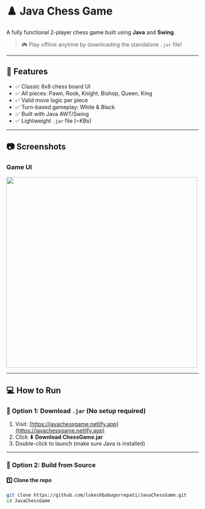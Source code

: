 # ♟️ Java Chess Game

A fully functional 2-player chess game built using **Java** and **Swing**.

> 🎮 Play offline anytime by downloading the standalone `.jar` file!

---

## 🧠 Features

- ✅ Classic 8x8 chess board UI
- ✅ All pieces: Pawn, Rook, Knight, Bishop, Queen, King
- ✅ Valid move logic per piece
- ✅ Turn-based gameplay: White & Black
- ✅ Built with Java AWT/Swing
- ✅ Lightweight `.jar` file (~KBs)

---

## 📷 Screenshots

### Game UI

<img src="screenshots/game-ui.png" width="500"/>

---

## 💻 How to Run

### 🔹 Option 1: Download `.jar` (No setup required)

1. Visit: [https://javachessgame.netlify.app](https://javachessgame.netlify.app)
2. Click **⬇ Download ChessGame.jar**
3. Double-click to launch (make sure Java is installed)

---

### 🔹 Option 2: Build from Source

#### 1️⃣ Clone the repo

```bash
git clone https://github.com/lokeshbabugorrepati/JavaChessGame.git
cd JavaChessGame
